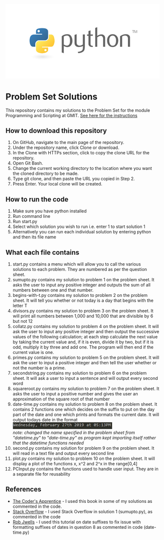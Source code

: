![Python Banner](/images/python-banner.jpg)
# Problem Set Solutions

This repository contains my solutions to the Problem Set for the module Programming and Scripting at GMIT.
[See here for the instructions](https://github.com/ianmcloughlin/problems-pands-2019/raw/master/problems.pdf)

## How to download this repository

1. On GitHub, navigate to the main page of the repository.
2. Under the repository name, click Clone or download.
3. In the Clone with HTTPs section, click to copy the clone URL for the repository.
4. Open Git Bash.
5. Change the current working directory to the location where you want the cloned directory to be made.
6. Type git clone, and then paste the URL you copied in Step 2.
7. Press Enter. Your local clone will be created.

## How to run the code

1. Make sure you have python installed
2. Run command line
2. Run start.py 
3. Select which solution you wish to run i.e. enter 1 to start solution 1
4. Alternatively you can run each individual solution by entering python and then its file name 

## What each file contains

1. start.py contains a menu which will allow you to call the various solutions to each problem. They are numbered as per the question sheet.
2. sumupto.py contains my solution to problem 1 on the problem sheet. It asks the user to input any positive integer and outputs the sum of all numbers between one and that number.
3. begins-with-t.py contains my solution to problem 2 on the problem sheet. It will tell you whether or not today is a day that begins with the letter T
4. divisors.py contains my solution to problem 3 on the problem sheet. It will print all numbers between 1,000 and 10,000 that are divisible by 6 but not 12
5. collatz.py contains my solution to problem 4 on the problem sheet. It will ask the user to input any positive integer and then output the successive values of the following calculation; at each step calculate the next value
by taking the current value and, if it is even, divide it by two, but if it is odd, multiply it by three and add one. The program will then end if the current value is one.
6. primes.py contains my solution to problem 5 on the problem sheet. It will ask the user to input a positive integer and then tell the user whether or not the number is a prime.
7. secondstring.py contains my solution to problem 6 on the problem sheet. It will ask a user to input a sentence and will output every second word
8. squareroot.py contains my solution to problem 7 on the problem sheet. It asks the user to input a positive number and gives the user an approximation of the square root of that number
9. date-time.py contains my solution to problem 8 on the problem sheet. It contains 2 functions one which decides on the suffix to put on the day part of the date and one which prints and formats the current date. It will output todays date in the format   
![Code Example](/images/date-time-example.PNG)  
*note: changed the name specified in the problem sheet from "datetime.py" to "date-time.py" as program kept importing itself rather that the datetime functions needed*
10. second.py contains my solution for problem 9 on the problem sheet. It will read in a text file and output every second line
11. plot.py contains my solution to problem 10 on the problem sheet. It will display a plot of the functions x, x^2 and 2^x in the range[0,4]
12. PCInput.py contains the functions used to handle user input. They are in a separate file for reusability

## References
* [The Coder's Apprentice](http://www.spronck.net/pythonbook/index.xhtml) - I used this book in some of my solutions as commented in the code.
* [Stack Overflow](https://stackoverflow.com) - I used Stack Overflow in solution 1 (sumupto.py), as commented in the code
* [Rob Jwells](https://www.robjwells.com/2013/10/date-suffixes-in-python/) - I used this tutorial on date suffixes to fix issue with formatting suffixes of dates in question 8 as commented in code (date-time.py)